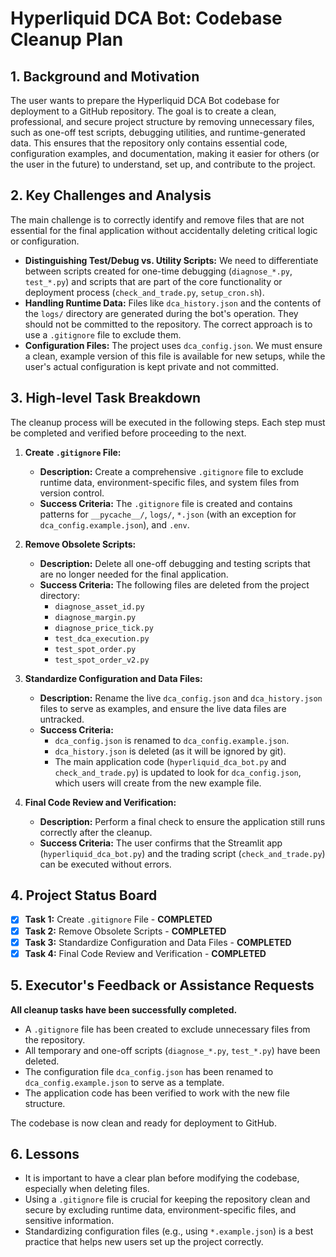 # Hyperliquid DCA Bot: Codebase Cleanup Plan

## 1. Background and Motivation

The user wants to prepare the Hyperliquid DCA Bot codebase for deployment to a GitHub repository. The goal is to create a clean, professional, and secure project structure by removing unnecessary files, such as one-off test scripts, debugging utilities, and runtime-generated data. This ensures that the repository only contains essential code, configuration examples, and documentation, making it easier for others (or the user in the future) to understand, set up, and contribute to the project.

## 2. Key Challenges and Analysis

The main challenge is to correctly identify and remove files that are not essential for the final application without accidentally deleting critical logic or configuration.

-   **Distinguishing Test/Debug vs. Utility Scripts:** We need to differentiate between scripts created for one-time debugging (`diagnose_*.py`, `test_*.py`) and scripts that are part of the core functionality or deployment process (`check_and_trade.py`, `setup_cron.sh`).
-   **Handling Runtime Data:** Files like `dca_history.json` and the contents of the `logs/` directory are generated during the bot's operation. They should not be committed to the repository. The correct approach is to use a `.gitignore` file to exclude them.
-   **Configuration Files:** The project uses `dca_config.json`. We must ensure a clean, example version of this file is available for new setups, while the user's actual configuration is kept private and not committed.

## 3. High-level Task Breakdown

The cleanup process will be executed in the following steps. Each step must be completed and verified before proceeding to the next.

1.  **Create `.gitignore` File:**
    -   **Description:** Create a comprehensive `.gitignore` file to exclude runtime data, environment-specific files, and system files from version control.
    -   **Success Criteria:** The `.gitignore` file is created and contains patterns for `__pycache__/`, `logs/`, `*.json` (with an exception for `dca_config.example.json`), and `.env`.

2.  **Remove Obsolete Scripts:**
    -   **Description:** Delete all one-off debugging and testing scripts that are no longer needed for the final application.
    -   **Success Criteria:** The following files are deleted from the project directory:
        -   `diagnose_asset_id.py`
        -   `diagnose_margin.py`
        -   `diagnose_price_tick.py`
        -   `test_dca_execution.py`
        -   `test_spot_order.py`
        -   `test_spot_order_v2.py`

3.  **Standardize Configuration and Data Files:**
    -   **Description:** Rename the live `dca_config.json` and `dca_history.json` files to serve as examples, and ensure the live data files are untracked.
    -   **Success Criteria:**
        -   `dca_config.json` is renamed to `dca_config.example.json`.
        -   `dca_history.json` is deleted (as it will be ignored by git).
        -   The main application code (`hyperliquid_dca_bot.py` and `check_and_trade.py`) is updated to look for `dca_config.json`, which users will create from the new example file.

4.  **Final Code Review and Verification:**
    -   **Description:** Perform a final check to ensure the application still runs correctly after the cleanup.
    -   **Success Criteria:** The user confirms that the Streamlit app (`hyperliquid_dca_bot.py`) and the trading script (`check_and_trade.py`) can be executed without errors.

## 4. Project Status Board

-   [x] **Task 1:** Create `.gitignore` File - **COMPLETED**
-   [x] **Task 2:** Remove Obsolete Scripts - **COMPLETED**
-   [x] **Task 3:** Standardize Configuration and Data Files - **COMPLETED**
-   [x] **Task 4:** Final Code Review and Verification - **COMPLETED**

## 5. Executor's Feedback or Assistance Requests

**All cleanup tasks have been successfully completed.**

- A `.gitignore` file has been created to exclude unnecessary files from the repository.
- All temporary and one-off scripts (`diagnose_*.py`, `test_*.py`) have been deleted.
- The configuration file `dca_config.json` has been renamed to `dca_config.example.json` to serve as a template.
- The application code has been verified to work with the new file structure.

The codebase is now clean and ready for deployment to GitHub.

## 6. Lessons

- It is important to have a clear plan before modifying the codebase, especially when deleting files.
- Using a `.gitignore` file is crucial for keeping the repository clean and secure by excluding runtime data, environment-specific files, and sensitive information.
- Standardizing configuration files (e.g., using `*.example.json`) is a best practice that helps new users set up the project correctly. 